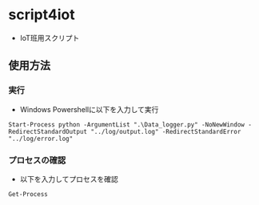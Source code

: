 # script4iot
- IoT班用スクリプト

## 使用方法
### 実行
- Windows Powershellに以下を入力して実行
```
Start-Process python -ArgumentList ".\Data_logger.py" -NoNewWindow -RedirectStandardOutput "../log/output.log" -RedirectStandardError "../log/error.log"
```
### プロセスの確認
- 以下を入力してプロセスを確認
```
Get-Process
```